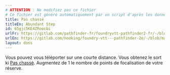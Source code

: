 ```yaml
---
# ATTENTION : Ne modifiez pas ce fichier
# Ce fichier est généré automatiquement par un script d'après les données du module Foundry VTT officiel et de sa traduction
title: Pas chassé
titleEn: Abundant Step
id: 65gjc5KE4ZRoocbi
urlFr: https://gitlab.com/pathfinder-fr/foundryvtt-pathfinder2-fr/-/blob/master/data/feats/65gjc5KE4ZRoocbi.htm
urlEn: https://gitlab.com/hooking/foundry-vtt---pathfinder-2e/-/blob/master/packs/data/feats.db/abundant-step.json
layout: dons
---
```

Vous pouvez vous téléporter sur une courte distance. Vous obtenez le sort ki [Pas chassé](../sorts/pas-chassé.html). Augmentez de 1 le nombre de points de focalisation de votre réserve.
